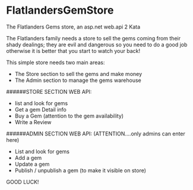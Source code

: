 # FlatlandersGemStore
The Flatlanders Gems store, an asp.net web.api 2 Kata

The Flatlanders family needs a store to sell the gems coming from their shady dealings; 
they are evil and dangerous so you need to do a good job otherwise it is better that you start to watch your back!

This simple store needs two main areas:
- The Store section to sell the gems and make money 
- The Admin section to manage the gems warehouse


######STORE SECTION WEB API:
- list and look for gems
- Get a gem Detail info
- Buy a Gem  (attention to the gem availability)
- Write a Review


######ADMIN SECTION WEB API:  (ATTENTION....only admins can enter here)
- List and look for gems
- Add a gem
- Update a gem
- Publish / unpublish a gem (to make it visible on store)


GOOD LUCK!

